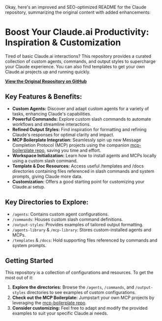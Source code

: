 Okay, here's an improved and SEO-optimized README for the Claude repository, summarizing the original content with added enhancements:

# Boost Your Claude.ai Productivity: Inspiration & Customization

Tired of basic Claude.ai interactions?  This repository provides a curated collection of custom agents, commands, and output styles to supercharge your Claude experience.  You can also find templates to get your own Claude.ai projects up and running quickly.

**[View the Original Repository on GitHub](https://github.com/CaptainCrouton89/.claude)**

## Key Features & Benefits:

*   **Custom Agents:** Discover and adapt custom agents for a variety of tasks, enhancing Claude's capabilities.
*   **Powerful Commands:** Explore custom slash commands to automate workflows and streamline interactions.
*   **Refined Output Styles:** Find inspiration for formatting and refining Claude's responses for optimal clarity and impact.
*   **MCP Boilerplate Integration:**  Seamlessly spin up new Message Completion Protocol (MCP) projects using the companion [mcp-boilerplate repo](https://github.com/CaptainCrouton89/mcp-boilerplate), saving you time and effort.
*   **Workspace Initialization:**  Learn how to install agents and MCPs locally using a custom slash command.
*   **Template & Doc Resources:** Access useful /templates and /docs directories containing files referenced in slash commands and system prompts, giving Claude more data.
*   **Customization:** Offers a good starting point for customizing your Claude.ai setup.

## Key Directories to Explore:

*   `/agents`: Contains custom agent configurations.
*   `/commands`: Houses custom slash command definitions.
*   `/output-styles`: Provides examples of tailored output formatting.
*   `/agents-library` & `/mcp-library`: Stores custom-installed agents and MCPs.
*   `/templates` & `/docs`:  Hold supporting files referenced by commands and system prompts.

## Getting Started

This repository is a collection of configurations and resources. To get the most out of it:

1.  **Explore the directories:**  Browse the `/agents`, `/commands`, and `/output-styles` directories to see examples of custom configurations.
2.  **Check out the MCP Boilerplate:** Jumpstart your own MCP projects by leveraging the [mcp-boilerplate repo](https://github.com/CaptainCrouton89/mcp-boilerplate).
3.  **Consider customizing:** Feel free to adapt and modify the provided examples to suit your specific Claude.ai needs.